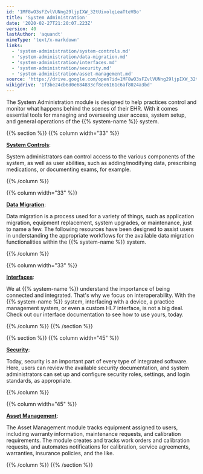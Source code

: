```yaml
---
id: '1MF8wO3sFZvlVUNng29ljpIXW_32tUixolqLeaTteVBo'
title: 'System Administration'
date: '2020-02-27T21:20:07.223Z'
version: 40
lastAuthor: 'aquandt'
mimeType: 'text/x-markdown'
links:
  - 'system-administration/system-controls.md'
  - 'system-administration/data-migration.md'
  - 'system-administration/interfaces.md'
  - 'system-administration/security.md'
  - 'system-administration/asset-management.md'
source: 'https://drive.google.com/open?id=1MF8wO3sFZvlVUNng29ljpIXW_32tUixolqLeaTteVBo'
wikigdrive: '1f3be24cb6d0e684833cf8ee6161c6af8024a3bd'
---
```

The System Administration module is designed to help practices control and monitor what happens behind the scenes of their EHR. With it comes essential tools for managing and overseeing user access, system setup, and general operations of the {{% system-name %}} system.

{{% section %}}
{{% column width="33" %}}

[**System Controls**](system-administration/system-controls.md):

System administrators can control access to the various components of the system, as well as user abilities, such as adding/modifying data, prescribing medications, or documenting exams, for example.

{{% /column %}}

{{% column width="33" %}}

[**Data Migration**](system-administration/data-migration.md):

Data migration is a process used for a variety of things, such as application migration, equipment replacement, system upgrades, or maintenance, just to name a few. The following resources have been designed to assist users in understanding the appropriate workflows for the available data migration functionalities within the {{% system-name %}} system.

{{% /column %}}

{{% column width="33" %}}

[**Interfaces**](system-administration/interfaces.md):

We at {{% system-name %}} understand the importance of being connected and integrated. That's why we focus on interoperability. With the {{% system-name %}} system, interfacing with a device, a practice management system, or even a custom HL7 interface, is not a big deal. Check out our interface documentation to see how to use yours, today.

{{% /column %}}
{{% /section %}}

{{% section %}}
{{% column width="45" %}}

[**Security**](system-administration/security.md):

Today, security is an important part of every type of integrated software. Here, users can review the available security documentation, and system administrators can set up and configure security roles, settings, and login standards, as appropriate.

{{% /column %}}

{{% column width="45" %}}

[**Asset Management**](system-administration/asset-management.md):

The Asset Management module tracks equipment assigned to users, including warranty information, maintenance requests, and calibration requirements. The module creates and tracks work orders and calibration requests, and automates notifications for calibration, service agreements, warranties, insurance policies, and the like.

{{% /column %}}
{{% /section %}}
